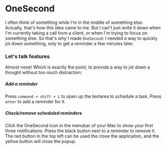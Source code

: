 # OneSecond
I often think of something while I'm in the middle of something else. Actually, that's how this idea came to me. But I can't just write it down when I'm currently taking a call from a client, or when I'm trying to focus on something else. So that's why I made `OneSecond`: I needed a way to quickly jot down something, only to get a reminder a few minutes later.

### Let's talk features
Almost none! Which is exactly the point; to provide a way to jot down a thought without too much distraction:

##### Add a reminder
Press `command + shift + L` to open up the textarea to schedule a task. Press `enter` to add a reminder for it.

##### Check/remove scheduled reminders
Click the OneSecond icon in the menubar of your Mac to show your first three notifications. Press the black button next to a reminder to remove it. The red button in the top left can be used the close the application, and the yellow button will close the popup.
